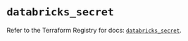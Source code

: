 # `databricks_secret`

Refer to the Terraform Registry for docs: [`databricks_secret`](https://registry.terraform.io/providers/databricks/databricks/1.45.0/docs/resources/secret).
